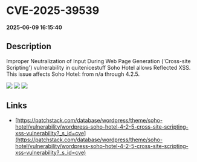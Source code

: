 # CVE-2025-39539

**2025-06-09 16:15:40**

## Description
Improper Neutralization of Input During Web Page Generation ('Cross-site Scripting') vulnerability in quitenicestuff Soho Hotel allows Reflected XSS. This issue affects Soho Hotel: from n/a through 4.2.5.

![](https://img.shields.io/static/v1?label=Score&message=7.1&color=red)
![](https://img.shields.io/static/v1?label=Severity&message=HIGH&color=red)
![](https://img.shields.io/static/v1?label=CWE&message=XSS&color=green)

## Links
- [https://patchstack.com/database/wordpress/theme/soho-hotel/vulnerability/wordpress-soho-hotel-4-2-5-cross-site-scripting-xss-vulnerability?_s_id=cve](https://patchstack.com/database/wordpress/theme/soho-hotel/vulnerability/wordpress-soho-hotel-4-2-5-cross-site-scripting-xss-vulnerability?_s_id=cve)

